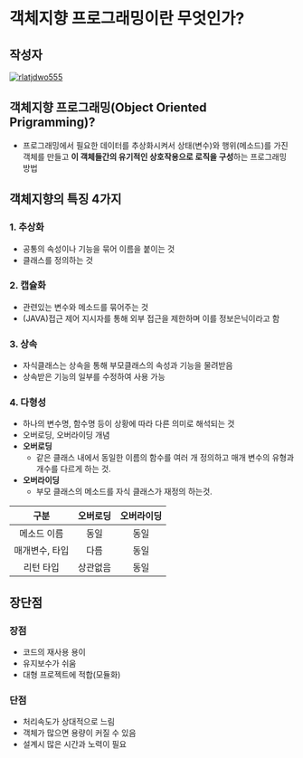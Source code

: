 # **객체지향 프로그래밍이란 무엇인가?**

## 작성자
[![rlatjdwo555](https://avatars0.githubusercontent.com/u/28692938?s=100&v=4)](https://github.com/rlatjdwo555)


## 객체지향 프로그래밍(Object Oriented Prigramming)?
- 프로그래밍에서 필요한 데이터를 추상화시켜서 상태(변수)와 행위(메소드)를 가진 객체를 만들고 **이 객체들간의 유기적인 상호작용으로 로직을 구성**하는 프로그래밍 방법

## 객체지향의 특징 4가지
### 1. 추상화
- 공통의 속성이나 기능을 묶어 이름을 붙이는 것
- 클래스를 정의하는 것

### 2. 캡슐화
- 관련있는 변수와 메소드를 묶어주는 것
- (JAVA)접근 제어 지시자를 통해 외부 접근을 제한하며 이를 정보은닉이라고 함

### 3. 상속
- 자식클래스는 상속을 통해 부모클래스의 속성과 기능을 물려받음 
- 상속받은 기능의 일부를 수정하여 사용 가능

### 4. 다형성
- 하나의 변수명, 함수명 등이 상황에 따라 다른 의미로 해석되는 것
- 오버로딩, 오버라이딩 개념
- **오버로딩** 
    - 같은 클래스 내에서 동일한 이름의 함수를 여러 개 정의하고 매개 변수의 유형과 개수를 다르게 하는 것.
- **오버라이딩**
    - 부모 클래스의 메소드를 자식 클래스가 재정의 하는것.


|구분|오버로딩|오버라이딩
|:---:|:---:|:---:|
|메소드 이름|동일|동일|
|매개변수, 타입|다름|동일|
|리턴 타입|상관없음|동일|

## 장단점
### 장점
- 코드의 재사용 용이
- 유지보수가 쉬움
- 대형 프로젝트에 적합(모듈화)

### 단점
- 처리속도가 상대적으로 느림
- 객체가 많으면 용량이 커질 수 있음
- 설계시 많은 시간과 노력이 필요
